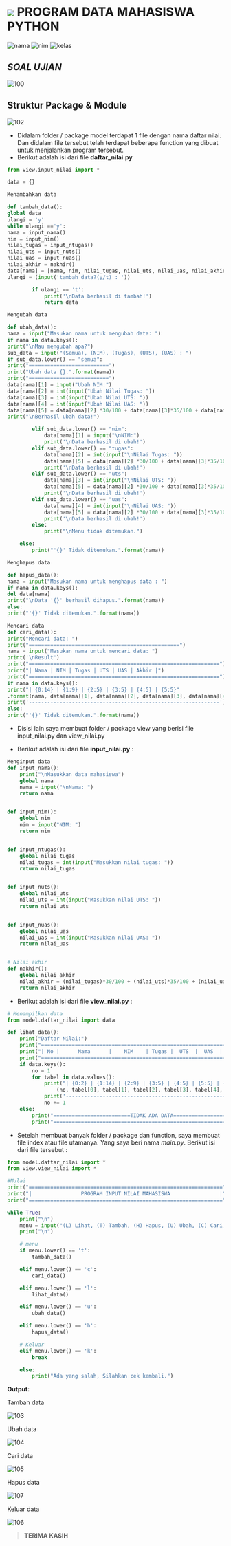 # ![](https://upload.wikimedia.org/wikipedia/commons/0/0a/Python.svg) **PROGRAM DATA MAHASISWA PYTHON**

![nama](https://img.shields.io/badge/Nama-Nida%20Arbalia%20Putri-pink.svg)
![nim](https://img.shields.io/badge/Nim-312110558-pink.svg)
![kelas](https://img.shields.io/badge/Kelas-TI.21.C5-pink.svg)

## *SOAL UJIAN*

![100](screenshot/soal-uas.png)

## **Struktur Package & Module**

![102](screenshot/modul.png)

- Didalam folder / package model terdapat 1 file dengan nama daftar nilai. Dan didalam file tersebut telah terdapat beberapa function yang dibuat untuk menjalankan program tersebut.<br>
- Berikut adalah isi dari file **daftar_nilai.py**

```python
from view.input_nilai import *

data = {}

Menambahkan data

def tambah_data():
global data
ulangi = 'y'
while ulangi =='y':
nama = input_nama()
nim = input_nim()
nilai_tugas = input_ntugas()
nilai_uts = input_nuts()
nilai_uas = input_nuas()
nilai_akhir = nakhir()
data[nama] = [nama, nim, nilai_tugas, nilai_uts, nilai_uas, nilai_akhir]
ulangi = (input('tambah data?(y/t) : '))

        if ulangi == 't':
            print('\nData berhasil di tambah!')
            return data

Mengubah data

def ubah_data():
nama = input("Masukan nama untuk mengubah data: ")
if nama in data.keys():
print("\nMau mengubah apa?")
sub_data = input("(Semua), (NIM), (Tugas), (UTS), (UAS) : ")
if sub_data.lower() == "semua":
print("==========================")
print("Ubah data {}.".format(nama))
print("==========================")
data[nama][1] = input("Ubah NIM:")
data[nama][2] = int(input("Ubah Nilai Tugas: "))
data[nama][3] = int(input("Ubah Nilai UTS: "))
data[nama][4] = int(input("Ubah Nilai UAS: "))
data[nama][5] = data[nama][2] *30/100 + data[nama][3]*35/100 + data[nama][4] \*35/100
print("\nBerhasil ubah data!")

        elif sub_data.lower() == "nim":
            data[nama][1] = input("\nNIM:")
            print('\nData berhasil di ubah!')
        elif sub_data.lower() == "tugas":
            data[nama][2] = int(input("\nNilai Tugas: "))
            data[nama][5] = data[nama][2] *30/100 + data[nama][3]*35/100 + data[nama][4] *35/100
            print('\nData berhasil di ubah!')
        elif sub_data.lower() == "uts":
            data[nama][3] = int(input("\nNilai UTS: "))
            data[nama][5] = data[nama][2] *30/100 + data[nama][3]*35/100 + data[nama][4] *35/100
            print('\nData berhasil di ubah!')
        elif sub_data.lower() == "uas":
            data[nama][4] = int(input("\nNilai UAS: "))
            data[nama][5] = data[nama][2] *30/100 + data[nama][3]*35/100 + data[nama][4] *35/100
            print('\nData berhasil di ubah!')
        else:
            print("\nMenu tidak ditemukan.")

    else:
        print("'{}' Tidak ditemukan.".format(nama))

Menghapus data

def hapus_data():
nama = input("Masukan nama untuk menghapus data : ")
if nama in data.keys():
del data[nama]
print("\nData '{}' berhasil dihapus.".format(nama))
else:
print("'{}' Tidak ditemukan.".format(nama))

Mencari data
def cari_data():
print("Mencari data: ")
print("=================================================")
nama = input("Masukan nama untuk mencari data: ")
print('\nResult')
print("==============================================================")
print("| Nama | NIM | Tugas | UTS | UAS | Akhir |")
print("==============================================================")
if nama in data.keys():
print("| {0:14} | {1:9} | {2:5} | {3:5} | {4:5} | {5:5}"
.format(nama, data[nama][1], data[nama][2], data[nama][3], data[nama][4], data[nama][5]))
print('--------------------------------------------------------------')
else:
print("'{}' Tidak ditemukan.".format(nama))
```

- Disisi lain saya membuat folder / package view yang berisi file input_nilai.py dan view_nilai.py<br>

- Berikut adalah isi dari file **input_nilai.py** :

```python
Menginput data
def input_nama():
    print("\nMasukkan data mahasiswa")
    global nama
    nama = input("\nNama: ")
    return nama


def input_nim():
    global nim
    nim = input("NIM: ")
    return nim


def input_ntugas():
    global nilai_tugas
    nilai_tugas = int(input("Masukkan nilai tugas: "))
    return nilai_tugas


def input_nuts():
    global nilai_uts
    nilai_uts = int(input("Masukkan nilai UTS: "))
    return nilai_uts


def input_nuas():
    global nilai_uas
    nilai_uas = int(input("Masukkan nilai UAS: "))
    return nilai_uas


# Nilai akhir
def nakhir():
    global nilai_akhir
    nilai_akhir = (nilai_tugas)*30/100 + (nilai_uts)*35/100 + (nilai_uas)*35/100
    return nilai_akhir
```

- Berikut adalah isi dari file **view_nilai.py** : <br>

```python
# Menampilkan data
from model.daftar_nilai import data

def lihat_data():
    print("Daftar Nilai:")
    print("===================================================================")
    print("| No |      Nama      |    NIM    | Tugas |  UTS  |  UAS  | Akhir |")
    print("===================================================================")
    if data.keys():
        no = 1
        for tabel in data.values():
            print("| {0:2} | {1:14} | {2:9} | {3:5} | {4:5} | {5:5} | {6:5} |".format
                (no, tabel[0], tabel[1], tabel[2], tabel[3], tabel[4], tabel[5]))
            print('-------------------------------------------------------------------')
            no += 1
    else:
        print("=========================TIDAK ADA DATA============================")
        print("===================================================================")
```

- Setelah membuat banyak folder / package dan function, saya membuat file index atau file utamanya. Yang saya beri nama _main.py_. Berikut isi dari file tersebut :<br>

```python
from model.daftar_nilai import *
from view.view_nilai import *

#Mulai
print("===============================================================")
print("|                PROGRAM INPUT NILAI MAHASISWA                |")
print("===============================================================")

while True:
    print("\n")
    menu = input("(L) Lihat, (T) Tambah, (H) Hapus, (U) Ubah, (C) Cari, (K) Keluar\nPilih menu: ")
    print("\n")

    # menu
    if menu.lower() == 't':
        tambah_data()

    elif menu.lower() == 'c':
        cari_data()

    elif menu.lower() == 'l':
        lihat_data()

    elif menu.lower() == 'u':
        ubah_data()

    elif menu.lower() == 'h':
        hapus_data()

    # Keluar
    elif menu.lower() == 'k':
        break

    else:
        print("Ada yang salah, Silahkan cek kembali.")
```

**Output:**

<p>Tambah data<p>

![103](screenshot/tambah.png)

<p>Ubah data<p>

![104](screenshot/ubah.png)

<p>Cari data<p>

![105](screenshot/cari.png)

<p>Hapus data<p>

![107](screenshot/hapus.png)

<p>Keluar data<p>

![106](screenshot/keluar.png)

>**TERIMA KASIH**